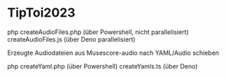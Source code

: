 # TipToi2023

php createAudioFiles.php (über Powershell, nicht parallelisiert)
createAudioFiles.js (über Deno parallelisiert)

Erzeugte Audiodateien aus Musescore-audio nach YAML/Audio schieben

php createYaml.php (über Powershell)
createYamls.ts (über Deno)